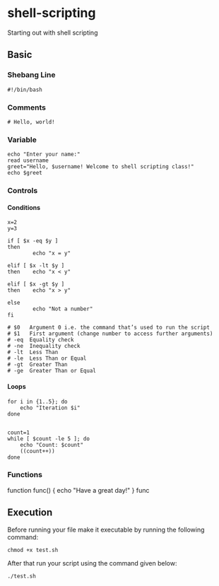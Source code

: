 # shell-scripting
Starting out with shell scripting

## Basic
### Shebang Line
```shell
#!/bin/bash
```
### Comments
```shell
# Hello, world!
```
### Variable
```shell
echo "Enter your name:"
read username
greet="Hello, $username! Welcome to shell scripting class!"
echo $greet
```
### Controls
#### Conditions
```shell
x=2
y=3

if [ $x -eq $y ]
then
        echo "x = y"

elif [ $x -lt $y ]
then    echo "x < y"

elif [ $x -gt $y ]
then    echo "x > y"

else
        echo "Not a number"
fi

# $0   Argument 0 i.e. the command that’s used to run the script
# $1   First argument (change number to access further arguments)
# -eq  Equality check
# -ne  Inequality check
# -lt  Less Than
# -le  Less Than or Equal
# -gt  Greater Than
# -ge  Greater Than or Equal
```
#### Loops
```shell
for i in {1..5}; do
    echo "Iteration $i"
done


count=1
while [ $count -le 5 ]; do
    echo "Count: $count"
    ((count++))
done
```
### Functions
function func() {
    echo "Have a great day!"
}
func

## Execution
Before running your file make it executable by running the following command:
```shell
chmod +x test.sh
```
After that run your script using the command given below:
```shell
./test.sh
```
